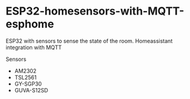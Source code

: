 # ESP32-homesensors-with-MQTT-esphome
ESP32 with sensors to sense the state of the room. Homeassistant integration with MQTT

Sensors
- AM2302
- TSL2561
- GY-SGP30
- GUVA-S12SD
